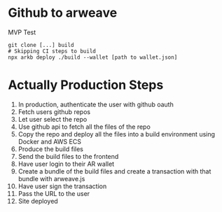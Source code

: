 # Github to arweave

MVP Test

```
git clone [...] build
# Skipping CI steps to build
npx arkb deploy ./build --wallet [path to wallet.json]
```

# Actually Production Steps

1. In production, authenticate the user with github oauth
2. Fetch users github repos
3. Let user select the repo
4. Use github api to fetch all the files of the repo
5. Copy the repo and deploy all the files into a build environment using Docker and AWS ECS
6. Produce the build files
7. Send the build files to the frontend
8. Have user login to their AR wallet
9. Create a bundle of the build files and create a transaction with that bundle with arweave.js
10. Have user sign the transaction
11. Pass the URL to the user
12. Site deployed
